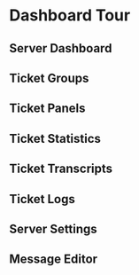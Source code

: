 # Dashboard Tour

## Server Dashboard

## Ticket Groups

## Ticket Panels

## Ticket Statistics

## Ticket Transcripts

## Ticket Logs

## Server Settings

## Message Editor

